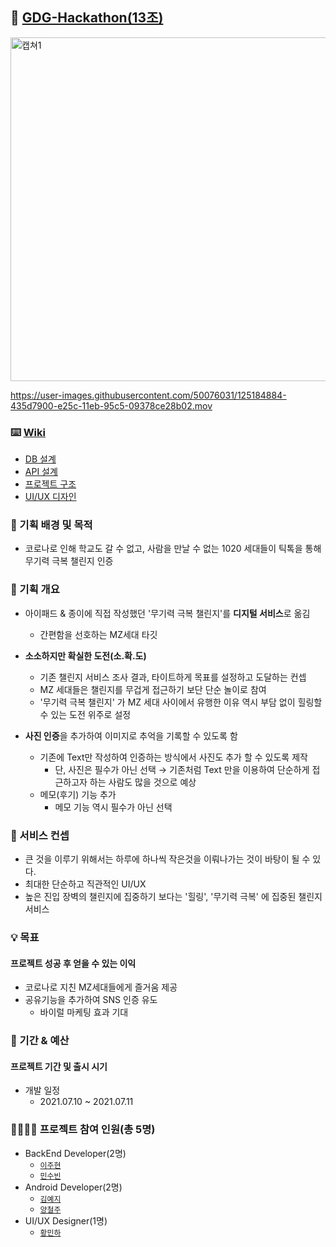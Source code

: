 ## 📎 [GDG-Hackathon(13조)](https://festa.io/events/1644)

<img width="550" alt="캡쳐1" src="https://user-images.githubusercontent.com/50076031/125185672-1d86a300-e261-11eb-9b9e-157f35966616.png">


https://user-images.githubusercontent.com/50076031/125184884-435d7900-e25c-11eb-95c5-09378ce28b02.mov

### ⌨️ [Wiki]((https://github.com/GDG-hackathon-13/monthly-challenge-backend/wiki))
- [DB 설계](https://github.com/GDG-hackathon-13/monthly-challenge-backend/wiki/DB-%EC%84%A4%EA%B3%84)
- [API 설계](https://github.com/GDG-hackathon-13/monthly-challenge-backend/wiki/API-%EC%84%A4%EA%B3%84)
- [프로젝트 구조](https://github.com/GDG-hackathon-13/monthly-challenge-backend/wiki/%ED%94%84%EB%A1%9C%EC%A0%9D%ED%8A%B8-%EA%B5%AC%EC%A1%B0)
- [UI/UX 디자인](https://github.com/GDG-hackathon-13/monthly-challenge-backend/wiki/UI&UX-%EB%94%94%EC%9E%90%EC%9D%B8)


### 🎯 기획 배경 및 목적
- 코로나로 인해 학교도 갈 수 없고, 사람을 만날 수 없는 1020 세대들이 틱톡을 통해 무기력 극복 챌린지 인증


### 📝 기획 개요
- 아이패드 & 종이에 직접 작성했던 '무기력 극복 챌린지'를 **디지털 서비스**로 옮김
    - 간편함을 선호하는 MZ세대 타깃
    
- **소소하지만 확실한 도전(소.확.도)**
    - 기존 챌린지 서비스 조사 결과, 타이트하게 목표를 설정하고 도달하는 컨셉
    - MZ 세대들은 챌린지를 무겁게 접근하기 보단 단순 놀이로 참여 
    - '무기력 극복 챌린지' 가 MZ 세대 사이에서 유행한 이유 역시 부담 없이 힐링할 수 있는 도전 위주로 설정
    
- **사진 인증**을 추가하여 이미지로 추억을 기록할 수 있도록 함
    - 기존에 Text만 작성하여 인증하는 방식에서 사진도 추가 할 수 있도록 제작 
        - 단, 사진은 필수가 아닌 선택 → 기존처럼 Text 만을 이용하여 단순하게 접근하고자 하는 사람도 많을 것으로 예상
    - 메모(후기) 기능 추가
        - 메모 기능 역시 필수가 아닌 선택
    

### 🤔 서비스 컨셉
- 큰 것을 이루기 위해서는 하루에 하나씩 작은것을 이뤄나가는 것이 바탕이 될 수 있다.
- 최대한 단순하고 직관적인 UI/UX
- 높은 진입 장벽의 챌린지에 집중하기 보다는 '힐링', '무기력 극복' 에 집중된 챌린지 서비스 


### 💡 목표
#### 프로젝트 성공 후 얻을 수 있는 이익
- 코로나로 지친 MZ세대들에게 즐거움 제공
- 공유기능을 추가하여 SNS 인증 유도
    - 바이럴 마케팅 효과 기대
    

### 📆 기간 & 예산
#### 프로젝트 기간 및 출시 시기
- 개발 일정 
    - 2021.07.10 ~ 2021.07.11
    

### 👨‍👨‍👦‍👦 프로젝트 참여 인원(총 5명)
- BackEnd Developer(2명)
    - [`이주현`](https://github.com/JuHyun419)
    - [`민수빈`](https://github.com/binimini)
- Android Developer(2명)
    - [`김예지`](https://github.com/foreknowledge)
    - [`양철주`](https://github.com/ycj1212)
- UI/UX Designer(1명)
    - [`황민하`](https://github.com/minhahwang)

    
